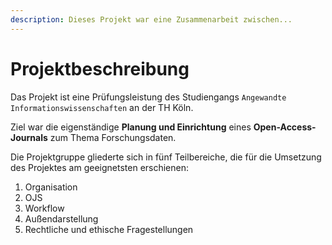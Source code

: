 ```yaml
---
description: Dieses Projekt war eine Zusammenarbeit zwischen...
---
```


# Projektbeschreibung

Das Projekt ist eine Prüfungsleistung des Studiengangs `Angewandte Informationswissenschaften`  an der TH Köln.

Ziel war die eigenständige **Planung und Einrichtung** eines **Open-Access-Journals** zum Thema Forschungsdaten. 

Die Projektgruppe gliederte sich in fünf Teilbereiche, die  für die Umsetzung des Projektes am geeignetsten erschienen:

1. Organisation
2. OJS
3. Workflow
4. Außendarstellung
5. Rechtliche und ethische Fragestellungen

